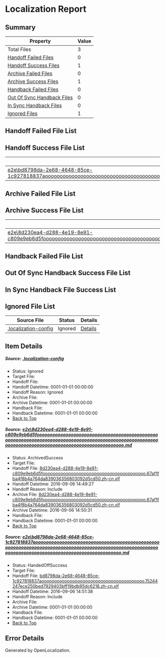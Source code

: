 # <a name='report-top'></a> Localization Report

## Summary
 Property | Value 
 -------- | ----- 
 Total Files | 3
[ Handoff Failed Files ](#handoff-failed-list)| 0
[ Handoff Success Files ](#handoff-success-list)| 1
[ Archive Failed Files ](#archive-failed-list)| 0
[ Archive Success Files ](#archive-success-list)| 1
[ Handback Failed Files ](#handback-failed-list)| 0
[ Out Of Sync Handback Files ](#outofsync-handback-success-list)| 0
[ In Sync Handback Files ](#insync-handback-success-list)| 0
[ Ignored Files ](#ignored-list)| 1

## <a name='handoff-failed-list'></a> Handoff Failed File List

## <a name='handoff-success-list'></a> Handoff Success File List
 Source File | Status | Details 
 ----------- | ------ | ------- 
 [e2e\bd8798da-2e68-4648-85ce-1c927818837aooooooooooooooooooooooooooooooooooooooooooooooooooooooooooooooooooooooooooooooooooooooooooooooooooooooooooooooooooooooooooooooooooooooooooooooooooooo.md](https://github.com/OpenLocalizationTestOrg/ol-test0/blob/3487503a291115f62c37f0eb3704556ada64405d/e2e/bd8798da-2e68-4648-85ce-1c927818837aooooooooooooooooooooooooooooooooooooooooooooooooooooooooooooooooooooooooooooooooooooooooooooooooooooooooooooooooooooooooooooooooooooooooooooooooooooo.md) | HandedOffSuccess | [Details](#c79aaa55a8dde0e192265c4424b42c64b67012202)

## <a name='archive-failed-list'></a> Archive Failed File List

## <a name='archive-success-list'></a> Archive Success File List
 Source File | Status | Details 
 ----------- | ------ | ------- 
 [e2e\8d230ea4-d288-4e19-8e91-c809e9eb6d5fooooooooooooooooooooooooooooooooooooooooooooooooooooooooooooooooooooooooooooooooooooooooooooooooooooooooooooooooooooooooooooooooooooooooooooooooooooo.md](https://github.com/OpenLocalizationTestOrg/ol-test0/blob/af7f785c82acbd2e8828dc8879cc064f513f3e67/e2e/8d230ea4-d288-4e19-8e91-c809e9eb6d5fooooooooooooooooooooooooooooooooooooooooooooooooooooooooooooooooooooooooooooooooooooooooooooooooooooooooooooooooooooooooooooooooooooooooooooooooooooo.md) | ArchivedSuccess | [Details](#ad0ed83fd3ca156eada69d3879d78ecc809989d71)

## <a name='handback-failed-list'></a> Handback Failed File List

## <a name='outofsync-handback-success-list'></a> Out Of Sync Handback Success File List

## <a name='insync-handback-success-list'></a> In Sync Handback File Success List

## <a name='ignored-list'></a> Ignored File List
 Source File | Status | Details 
 ----------- | ------ | ------- 
 [.localization-config](https://github.com/OpenLocalizationTestOrg/ol-test0/blob/3487503a291115f62c37f0eb3704556ada64405d/.localization-config) | Ignored | [Details](#3d4f252ac210baf56311d7e97dcc2db10974dbd20)

## Item Details
##### <a name='3d4f252ac210baf56311d7e97dcc2db10974dbd20'></a> Source: [.localization-config](https://github.com/OpenLocalizationTestOrg/ol-test0/blob/3487503a291115f62c37f0eb3704556ada64405d/.localization-config)
* Status: Ignored
* Target File: 
* Handoff File: 
* Handoff Datetime: 0001-01-01 00:00:00
* Handoff Reason: Ignored
* Archive File: 
* Archive Datetime: 0001-01-01 00:00:00
* Handback File: 
* Handback Datetime: 0001-01-01 00:00:00
* [Back to Top](#report-top)

##### <a name='ad0ed83fd3ca156eada69d3879d78ecc809989d71'></a> Source: [e2e\8d230ea4-d288-4e19-8e91-c809e9eb6d5fooooooooooooooooooooooooooooooooooooooooooooooooooooooooooooooooooooooooooooooooooooooooooooooooooooooooooooooooooooooooooooooooooooooooooooooooooooo.md](https://github.com/OpenLocalizationTestOrg/ol-test0/blob/af7f785c82acbd2e8828dc8879cc064f513f3e67/e2e/8d230ea4-d288-4e19-8e91-c809e9eb6d5fooooooooooooooooooooooooooooooooooooooooooooooooooooooooooooooooooooooooooooooooooooooooooooooooooooooooooooooooooooooooooooooooooooooooooooooooooooo.md)
* Status: ArchivedSuccess
* Target File: 
* Handoff File: [8d230ea4-d288-4e19-8e91-c809e9eb6d5foooooooooooooooooooooooooooooooooooooooo.67af1fba4f8b4a764da839036356803092d5cd50.zh-cn.xlf](https://github.com/OpenLocalizationTestOrg/ol-test0-handoff/blob/5543f897c6f3fe8162639641b503edb23ffbd3f8/ol-handoff/OpenLocalizationTestOrg/ol-test0-zhcn/ci/ht/8d230ea4-d288-4e19-8e91-c809e9eb6d5foooooooooooooooooooooooooooooooooooooooo.67af1fba4f8b4a764da839036356803092d5cd50.zh-cn.xlf)
* Handoff Datetime: 2016-09-06 14:49:27
* Handoff Reason: Include
* Archive File: [8d230ea4-d288-4e19-8e91-c809e9eb6d5foooooooooooooooooooooooooooooooooooooooo.67af1fba4f8b4a764da839036356803092d5cd50.zh-cn.xlf](https://github.com/OpenLocalizationTestOrg/ol-test0-handoff/blob/450fd73bdad91759dd9eb81af76cd6a5ca26a73c/ol-archive/OpenLocalizationTestOrg/ol-test0-zhcn/ci/ht/8d230ea4-d288-4e19-8e91-c809e9eb6d5foooooooooooooooooooooooooooooooooooooooo.67af1fba4f8b4a764da839036356803092d5cd50.zh-cn.xlf)
* Archive Datetime: 2016-09-06 14:50:31
* Handback File: 
* Handback Datetime: 0001-01-01 00:00:00
* [Back to Top](#report-top)

##### <a name='c79aaa55a8dde0e192265c4424b42c64b67012202'></a> Source: [e2e\bd8798da-2e68-4648-85ce-1c927818837aooooooooooooooooooooooooooooooooooooooooooooooooooooooooooooooooooooooooooooooooooooooooooooooooooooooooooooooooooooooooooooooooooooooooooooooooooooo.md](https://github.com/OpenLocalizationTestOrg/ol-test0/blob/3487503a291115f62c37f0eb3704556ada64405d/e2e/bd8798da-2e68-4648-85ce-1c927818837aooooooooooooooooooooooooooooooooooooooooooooooooooooooooooooooooooooooooooooooooooooooooooooooooooooooooooooooooooooooooooooooooooooooooooooooooooooo.md)
* Status: HandedOffSuccess
* Target File: 
* Handoff File: [bd8798da-2e68-4648-85ce-1c927818837aoooooooooooooooooooooooooooooooooooooooo.15244247ece250bed7929403bff19bdb95dc6218.zh-cn.xlf](https://github.com/OpenLocalizationTestOrg/ol-test0-handoff/blob/ad4c8b09755f33a804ce06c879411278be4f4cd5/ol-handoff/OpenLocalizationTestOrg/ol-test0-zhcn/ci/ht/bd8798da-2e68-4648-85ce-1c927818837aoooooooooooooooooooooooooooooooooooooooo.15244247ece250bed7929403bff19bdb95dc6218.zh-cn.xlf)
* Handoff Datetime: 2016-09-06 14:51:38
* Handoff Reason: Include
* Archive File: 
* Archive Datetime: 0001-01-01 00:00:00
* Handback File: 
* Handback Datetime: 0001-01-01 00:00:00
* [Back to Top](#report-top)


## Error Details

Generated by OpenLocalization.
